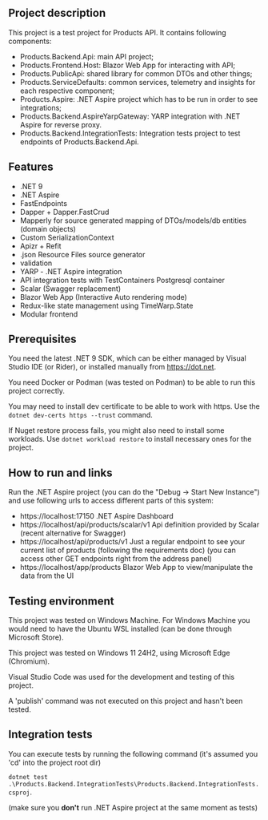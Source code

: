 ## Project description
This project is a test project for Products API.
It contains following components:
- Products.Backend.Api: main API project;
- Products.Frontend.Host: Blazor Web App for interacting with API;
- Products.PublicApi: shared library for common DTOs and other things;
- Products.ServiceDefaults: common services, telemetry and insights for each respective component;
- Products.Aspire: .NET Aspire project which has to be run in order to see integrations;
- Products.Backend.AspireYarpGateway: YARP integration with .NET Aspire for reverse proxy.
- Products.Backend.IntegrationTests: Integration tests project to test endpoints of Products.Backend.Api.

## Features
- .NET 9
- .NET Aspire
- FastEndpoints
- Dapper + Dapper.FastCrud
- Mapperly for source generated mapping of DTOs/models/db entities (domain objects)
- Custom SerializationContext
- Apizr + Refit
- .json Resource Files source generator
- validation
- YARP - .NET Aspire integration
- API integration tests with TestContainers Postgresql container
- Scalar (Swagger replacement)
- Blazor Web App (Interactive Auto rendering mode)
- Redux-like state management using TimeWarp.State
- Modular frontend

## Prerequisites
You need the latest .NET 9 SDK, which can be either managed by Visual Studio IDE (or Rider), or installed manually from https://dot.net.

You need Docker or Podman (was tested on Podman) to be able to run this project correctly.

You may need to install dev certificate to be able to work with https. Use the ```dotnet dev-certs https --trust``` command.

If Nuget restore process fails, you might also need to install some workloads. Use ```dotnet workload restore``` to install necessary ones for the project.

## How to run and links
Run the .NET Aspire project (you can do the "Debug -> Start New Instance") and use following urls to access different parts of this system:
- https://localhost:17150  .NET Aspire Dashboard
- https://localhost/api/products/scalar/v1  Api definition provided by Scalar (recent alternative for Swagger)
- https://localhost/api/products/v1  Just a regular endpoint to see your current list of products (following the requirements doc) (you can access other GET endpoints right from the address panel)
- https://localhost/app/products  Blazor Web App to view/manipulate the data from the UI

## Testing environment
This project was tested on Windows Machine. For Windows Machine you would need to have the Ubuntu WSL installed (can be done through Microsoft Store).

This project was tested on Windows 11 24H2, using Microsoft Edge (Chromium).

Visual Studio Code was used for the development and testing of this project.

A 'publish' command was not executed on this project and hasn't been tested.

## Integration tests
You can execute tests by running the following command (it's assumed you 'cd' into the project root dir)

```dotnet test .\Products.Backend.IntegrationTests\Products.Backend.IntegrationTests.csproj```.

(make sure you **don't** run .NET Aspire project at the same moment as tests)
